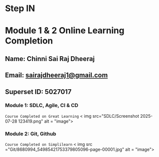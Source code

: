 # Step IN
# Module 1 & 2 Online Learning Completion

## Name: Chinni Sai Raj Dheeraj
## Email: sairajdheeraj1@gmail.com
## Superset ID: 5027017

### Module 1: SDLC, Agile, CI & CD 
``` Course Completed on Great Learning ```
< img src="SDLC/Screenshot 2025-07-28 123419.png" alt =  "image">

### Module 2: Git, Github
``` Course Completed on Simplilearn ```
< img src ="Git/8680994_54985421753379805096-page-00001.jpg" alt = "image">

